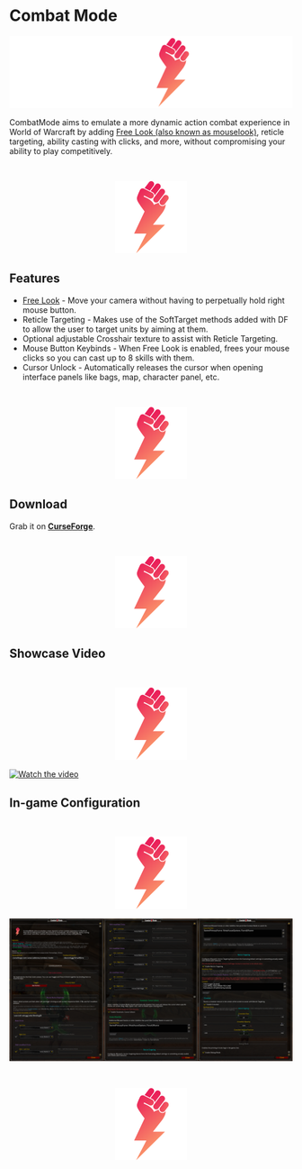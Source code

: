 # **Combat Mode**
<p align="center">
  <img width="512" height="128" src="./cmtitle.svg">
</p>

CombatMode aims to emulate a more dynamic action combat experience in World of Warcraft by adding [Free Look (also known as mouselook)](https://en.wikipedia.org/wiki/Free_look), reticle targeting, ability casting with clicks, and more, without compromising your ability to play competitively.

<br />
<p align="center">
  <img width="128" height="128" src="./cmlogo.svg">
</p>

## Features
- [Free Look](https://en.wikipedia.org/wiki/Free_look) - Move your camera without having to perpetually hold right mouse button.
- Reticle Targeting - Makes use of the SoftTarget methods added with DF to allow the user to target units by aiming at them.
- Optional adjustable Crosshair texture to assist with Reticle Targeting.
- Mouse Button Keybinds - When Free Look is enabled, frees your mouse clicks so you can cast up to 8 skills with them.
- Cursor Unlock - Automatically releases the cursor when opening interface panels like bags, map, character panel, etc.

<br />
<p align="center">
  <img width="128" height="128" src="./cmlogo.svg">
</p>

## Download

Grab it on [**CurseForge**](https://www.curseforge.com/wow/addons/combat-mode).

<br />
<p align="center">
  <img width="128" height="128" src="./cmlogo.svg">
</p>

## Showcase Video

<br />
<p align="center">
  <img width="128" height="128" src="./cmlogo.svg">
</p>

[![Watch the video](./previewVideo.png)](https://www.youtube.com/watch?v=OpYxmJxmb8c)

## In-game Configuration

<br />
<p align="center">
  <img width="128" height="128" src="./cmlogo.svg">
</p>

![preview](./previewAddon.png)

<br />
<p align="center">
  <img width="128" height="128" src="./cmlogo.svg">
</p>
